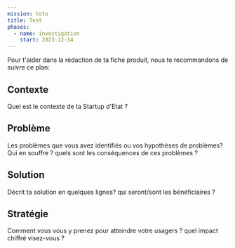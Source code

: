 ```yaml
---
mission: toto
title: Test
phases:
  - name: investigation
    start: 2023-12-14
---
```

Pour t'aider dans la rédaction de ta fiche produit, nous te recommandons de suivre ce plan: 

## Contexte

Quel est le contexte de ta Startup d'Etat ?

## Problème

Les problèmes que vous avez identifiés ou vos hypothèses de problèmes? Qui en souffre ? quels sont les conséquences de ces problèmes ?

## Solution

Décrit ta solution en quelques lignes? qui seront/sont les bénéficiaires ?

## Stratégie

Comment vous vous y prenez pour atteindre votre usagers ? quel impact chiffré visez-vous ?
